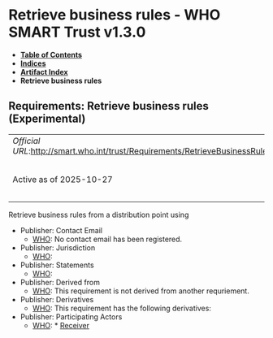 # Retrieve business rules - WHO SMART Trust v1.3.0

* [**Table of Contents**](toc.md)
* [**Indices**](indices.md)
* [**Artifact Index**](artifacts.md)
* **Retrieve business rules**

## Requirements: Retrieve business rules (Experimental) 

| | |
| :--- | :--- |
| *Official URL*:http://smart.who.int/trust/Requirements/RetrieveBusinessRules | *Version*:1.3.0 |
| Active as of 2025-10-27 | *Computable Name*:Retrieve Business Rules |

 
Retrieve business rules from a distribution point using 

* Publisher: Contact Email
  * [WHO](http://who.int): No contact email has been registered.
* Publisher: Jurisdiction
  * [WHO](http://who.int): 
* Publisher: Statements
  * [WHO](http://who.int): 
* Publisher: Derived from
  * [WHO](http://who.int): This requirement is not derived from another requriement.
* Publisher: Derivatives
  * [WHO](http://who.int): This requirement has the following derivatives:
* Publisher: Participating Actors
  * [WHO](http://who.int): * [Receiver](ActorDefinition-Receiver.md)


